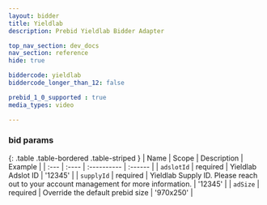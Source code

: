 ```yaml
---
layout: bidder
title: Yieldlab
description: Prebid Yieldlab Bidder Adapter

top_nav_section: dev_docs
nav_section: reference
hide: true

biddercode: yieldlab
biddercode_longer_than_12: false

prebid_1_0_supported : true
media_types: video

---
```




### bid params

{: .table .table-bordered .table-striped }
| Name | Scope | Description | Example |
| :--- | :---- | :---------- | :------ |
| `adslotId` | required | Yieldlab Adslot ID | '12345' |
| `supplyId` | required | Yieldlab Supply ID. Please reach out to your account management for more information. | '12345' |
| `adSize` | required | Override the default prebid size | '970x250' |
